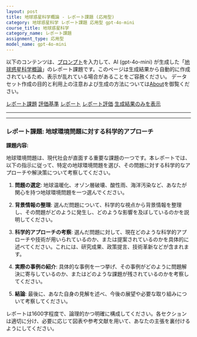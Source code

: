 ```yaml
---
layout: post
title: 地球惑星科学概論 - レポート課題 (応用型)
category: 地球惑星科学 レポート課題 応用型 gpt-4o-mini
course_title: 地球惑星科学
category_name: レポート課題
assignment_type: 応用型
model_name: gpt-4o-mini
---
```


以下のコンテンツは、[プロンプト](http://127.0.0.1:8000/generated/地球惑星科学/gpt-4o-mini/prompt_レポート課題-応用型.md)を入力して、AI (gpt-4o-mini) が生成した「[地球惑星科学概論](/contents/地球惑星科学/)」のレポート課題です。このページは生成結果から自動的に作成されているため、表示が乱れている場合があることをご容赦ください。
データセット作成の目的と利用上の注意および生成の方法については[About](/About)を御覧ください。

[レポート課題](../レポート課題-応用型)
[評価基準](../評価基準-応用型)
[レポート](../レポート-応用型)
[レポート評価](../レポート評価-応用型)
[生成結果のみを表示](http://127.0.0.1:8000/generated/地球惑星科学/gpt-4o-mini/レポート課題-応用型.md)
  

***
***
  
### レポート課題: 地球環境問題に対する科学的アプローチ

**課題内容:**

地球環境問題は、現代社会が直面する重要な課題の一つです。本レポートでは、以下の指示に従って、特定の地球環境問題を選び、その問題に対する科学的なアプローチや解決策について考察してください。

1. **問題の選定**: 地球温暖化、オゾン層破壊、酸性雨、海洋汚染など、あなたが関心を持つ地球環境問題を一つ選んでください。

2. **背景情報の整理**: 選んだ問題について、科学的な視点から背景情報を整理し、その問題がどのように発生し、どのような影響を及ぼしているのかを説明してください。

3. **科学的アプローチの考察**: 選んだ問題に対して、現在どのような科学的アプローチや技術が用いられているのか、または提案されているのかを具体的に述べてください。これには、研究成果、政策提言、技術革新などが含まれます。

4. **実際の事例の紹介**: 具体的な事例を一つ挙げ、その事例がどのように問題解決に寄与しているのか、またはどのような課題が残されているのかを考察してください。

5. **結論**: 最後に、あなた自身の見解を述べ、今後の展望や必要な取り組みについて考察してください。

レポートは1600字程度で、論理的かつ明確に構成してください。各セクションは適切に分け、必要に応じて図表や参考文献を用いて、あなたの主張を裏付けるようにしてください。
